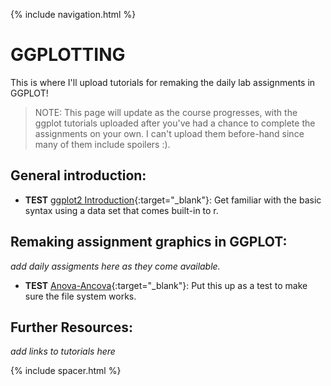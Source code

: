 {% include navigation.html %}


# GGPLOTTING

This is where I'll upload tutorials for remaking the daily lab assignments in GGPLOT!

>NOTE: This page will update as the course progresses, with the ggplot tutorials uploaded after you've had a chance to complete the assignments on your own. I can't upload them before-hand since many of them include spoilers :).

## General introduction: 

- **TEST** [ggplot2 Introduction](/tutorials/ggplot2.html){:target="_blank"}: Get familiar with the basic syntax using a data set that comes built-in to r.

## Remaking assignment graphics in GGPLOT:

*add daily assigments here as they come available.*

- **TEST** [Anova-Ancova](/tutorials/anova_ancova_tutorial.html){:target="_blank"}: Put this up as a test to make sure the file system works.  

## Further Resources:

*add links to tutorials here*

{% include spacer.html %}
